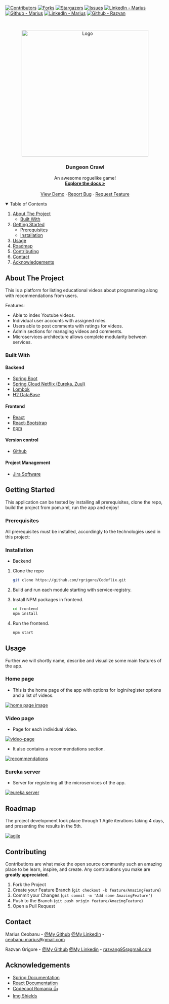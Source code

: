 <!--
*** Thanks for checking out the Best-README-Template. If you have a suggestion
*** that would make this better, please fork the repo and create a pull request
*** or simply open an issue with the tag "enhancement".
*** Thanks again! Now go create something AMAZING! :D
-->



<!-- PROJECT SHIELDS -->
<!--
*** I'm using markdown "reference style" links for readability.
*** Reference links are enclosed in brackets [ ] instead of parentheses ( ).
*** See the bottom of this document for the declaration of the reference variables
*** for contributors-url, forks-url, etc. This is an optional, concise syntax you may use.
*** https://www.markdownguide.org/basic-syntax/#reference-style-links
-->
[![Contributors][contributors-shield]][contributors-url]
[![Forks][forks-shield]][forks-url]
[![Stargazers][stars-shield]][stars-url]
[![Issues][issues-shield]][issues-url]
[![LinkedIn - Marius][linkedin-marius-shield]][linkedin-marius-url]
[![Github - Marius][github-marius-shield]][github-marius-url]
[![LinkedIn - Marius][linkedin-razvan-shield]][linkedin-razvan-url]
[![Github - Razvan][github-razvan-shield]][github-razvan-url]



<!-- PROJECT LOGO -->
<br />
<p align="center">
  <a href="https://github.com/rgrigore/Codeflix.git">
    <img src="frontend/src/images/netflix-logo-png-transparent.png" alt="Logo" width="400">
  </a>

<h3 align="center">Dungeon Crawl</h3>

  <p align="center">
    An awesome roguelike game!
    <br />
    <a href="https://github.com/rgrigore/Codeflix.git"><strong>Explore the docs »</strong></a>
    <br />
    <br />
    <a href="https://github.com/rgrigore/Codeflix">View Demo</a>
    ·
    <a href="https://github.com/rgrigore/Codeflix/issues">Report Bug</a>
    ·
    <a href="https://github.com/rgrigore/Codeflix/issues">Request Feature</a>
  </p>



<!-- TABLE OF CONTENTS -->
<details open="open">
  <summary>Table of Contents</summary>
  <ol>
    <li>
      <a href="#about-the-project">About The Project</a>
      <ul>
        <li><a href="#built-with">Built With</a></li>
      </ul>
    </li>
    <li>
      <a href="#getting-started">Getting Started</a>
      <ul>
        <li><a href="#prerequisites">Prerequisites</a></li>
        <li><a href="#installation">Installation</a></li>
      </ul>
    </li>
    <li><a href="#usage">Usage</a></li>
    <li><a href="#roadmap">Roadmap</a></li>
    <li><a href="#contributing">Contributing</a></li>
    <li><a href="#contact">Contact</a></li>
    <li><a href="#acknowledgements">Acknowledgements</a></li>
  </ol>
</details>



<!-- ABOUT THE PROJECT -->
## About The Project

This is a platform for listing educational videos about programming along with recommendations from users.

Features:
* Able to index Youtube videos.
* Individual user accounts with assigned roles.
* Users able to post comments with ratings for videos.
* Admin sections for managing videos and comments.
* Microservices architecture allows complete modularity between services.

### Built With

#### Backend
* [Spring Boot](https://spring.io/projects/spring-boot)
* [Spring Cloud Netflix (Eureka, Zuul)](https://spring.io/projects/spring-cloud-netflix)
* [Lombok](https://projectlombok.org/)
* [H2 DataBase](https://www.h2database.com/html/main.html)

#### Frontend
* [React](https://reactjs.org/)
* [React-Bootstrap](https://react-bootstrap.github.io/)
* [npm](https://www.npmjs.com/)

#### Version control
* [Github](https://www.gtihub.com/)

#### Project Management
* [Jira Software](https://www.atlassian.com/software/jira?&aceid=&adposition=&adgroup=89541897982&campaign=9124878150&creative=415542514747&device=c&keyword=jira&matchtype=e&network=g&placement=&ds_kids=p51242161283&ds_e=GOOGLE&ds_eid=700000001558501&ds_e1=GOOGLE&gclid=Cj0KCQiAnKeCBhDPARIsAFDTLTIUjm6m9LQssN_d15V_dYNqPiWaS_df09mdcnHPj-QkqTKrZfAjB6kaAhdEEALw_wcB&gclsrc=aw.ds)



<!-- GETTING STARTED -->
## Getting Started

This application can be tested by installing all prerequisites, clone the repo, build the project from pom.xml, run the app and enjoy!

### Prerequisites

All prerequisites must be installed, accordingly to the technologies used in this project:

### Installation

* Backend

1. Clone the repo
   ```sh
   git clone https://github.com/rgrigore/Codeflix.git
   ```
2. Build and run each module starting with service-registry.

3. Install NPM packages in frontend.
   ```sh
   cd frontend
   npm install
   ```
   
4. Run the frontend.
   ```sh
   npm start
   ```

<!-- USAGE EXAMPLES -->
## Usage

Further we will shortly name, describe and visualize some main features of the app.

### Home page
* This is the home page of the app with options for login/register options and a list of videos.

[![home page image][home-png]]()

### Video page
* Page for each individual video.

[![video-page][video-png]]()

* It also contains a recommendations section.

[![recommendations][comments-png]]()

### Eureka server
* Server for registering all the microservices of the app.

[![eureka server][eureka-png]]()

<!-- ROADMAP -->
## Roadmap

The project development took place through 1 Agile iterations taking 4 days, and presenting the results in the 5th.

[![agile][agile]]()

<!-- CONTRIBUTING -->
## Contributing

Contributions are what make the open source community such an amazing place to be learn, inspire, and create. Any contributions you make are **greatly appreciated**.

1. Fork the Project
2. Create your Feature Branch (`git checkout -b feature/AmazingFeature`)
3. Commit your Changes (`git commit -m 'Add some AmazingFeature'`)
4. Push to the Branch (`git push origin feature/AmazingFeature`)
5. Open a Pull Request


<!-- CONTACT -->
## Contact

Marius Ceobanu - [@My Github](https://github.com/marius-ceobanu) [@My LinkedIn](https://www.linkedin.com/in/marius-ciprian-ceobanu-3431157b) - ceobanu.marius@gmail.com

Razvan Grigore - [@My Github](https://github.com/rgrigore) [@My Linkedin](https://www.linkedin.com/in/razvan-grigore-978751157) - razvang95@gmail.com


<!-- ACKNOWLEDGEMENTS -->
## Acknowledgements
* [Spring Documentation](https://docs.spring.io/)
* [React Documentation](https://reactjs.org/)
* [Codecool Romania :thumbsup:](https://codecool.com/ro/)
* [Img Shields](https://shields.io)


<!-- MARKDOWN LINKS & IMAGES -->
<!-- https://www.markdownguide.org/basic-syntax/#reference-style-links -->
[contributors-shield]: https://img.shields.io/badge/Contributers-2-brightgreen
[contributors-url]: https://github.com/rgrigore/Codeflix/graphs/contributors
[forks-shield]: https://img.shields.io/badge/Forks-0-blue
[forks-url]: https://github.com/rgrigore/Codeflix/network/members
[stars-shield]: https://img.shields.io/badge/Stars-2-blue
[stars-url]: https://github.com/rgrigore/Codeflix/stargazers
[issues-shield]: https://img.shields.io/github/issues/rgrigore/Codeflix
[issues-url]: https://github.com/rgrigore/Codeflix/issues
[linkedin-marius-shield]: https://img.shields.io/twitter/url?label=Linkedin%20-%20Marius&logo=LINKEDIN&style=social&url=https%3A%2F%2Fwww.linkedin.com%2Fin%2Fmarius-ciprian-ceobanu-3431157b
[linkedin-marius-url]: https://www.linkedin.com/in/marius-ciprian-ceobanu-3431157b
[github-marius-shield]: https://img.shields.io/twitter/url?label=GitHub%20-%20Marius&logo=Github&style=social&url=https%3A%2F%2Fgithub.com%2Fmarius-ceobanu
[github-marius-url]: https://github.com/marius-ceobanu
[github-razvan-shield]: https://img.shields.io/twitter/url?label=GitHub%20-%20Razvan&logo=Github&style=social&url=https%3A%2F%2Fgithub.com%2Frgrigore
[github-razvan-url]: https://github.com/rgrigore
[linkedin-razvan-shield]: https://img.shields.io/twitter/url?label=Linkedin%20-%20Razvan&logo=LINKEDIN&style=social&url=https%3A%2F%2Fwww.linkedin.com%2Fin%2Frazvan-grigore-978751157
[linkedin-razvan-url]: https://www.linkedin.com/in/razvan-grigore-978751157
<!-- IMAGES -->
[home-png]: readme-graphics/home.png
[video-png]: readme-graphics/video.png
[comments-png]: readme-graphics/comments.png
[eureka-png]: readme-graphics/eureka.png
[agile]: readme-graphics/agile-logo.png
